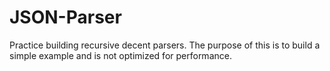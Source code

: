 # JSON-Parser

Practice building recursive decent parsers. The purpose of this is to build a simple example and is not optimized for performance.
